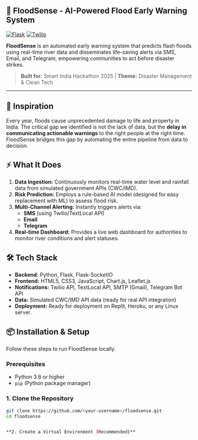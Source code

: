 ## 🌊 FloodSense - AI-Powered Flood Early Warning System

[![Flask](https://img.shields.io/badge/Flask-2.3.3-green.svg)](https://flask.palletsprojects.com/)
[![Twilio](https://img.shields.io/badge/Twilio-SMS-blue.svg)](https://www.twilio.com/)

**FloodSense** is an automated early warning system that predicts flash floods using real-time river data and disseminates life-saving alerts via SMS, Email, and Telegram, empowering communities to act before disaster strikes.

> **Built for:** Smart India Hackathon 2025 | **Theme:** Disaster Management & Clean Tech

---

## 🚀 Inspiration

Every year, floods cause unprecedented damage to life and property in India. The critical gap we identified is not the lack of data, but the **delay in communicating actionable warnings** to the right people at the right time. FloodSense bridges this gap by automating the entire pipeline from data to decision.

## ⚡ What It Does

1.  **Data Ingestion:** Continuously monitors real-time water level and rainfall data from simulated government APIs (CWC/IMD).
2.  **Risk Prediction:** Employs a rule-based AI model (designed for easy replacement with ML) to assess flood risk.
3.  **Multi-Channel Alerting:** Instantly triggers alerts via:
    *   **SMS** (using Twilio/TextLocal API)
    *   **Email**
    *   **Telegram**
4.  **Real-time Dashboard:** Provides a live web dashboard for authorities to monitor river conditions and alert statuses.

## 🛠️ Tech Stack

*   **Backend:** Python, Flask, Flask-SocketIO
*   **Frontend:** HTML5, CSS3, JavaScript, Chart.js, Leaflet.js
*   **Notifications:** Twilio API, TextLocal API, SMTP (Gmail), Telegram Bot API
*   **Data:** Simulated CWC/IMD API data (ready for real API integration)
*   **Deployment:** Ready for deployment on Replit, Heroku, or any Linux server.

## 📦 Installation & Setup

Follow these steps to run FloodSense locally.

### Prerequisites

*   Python 3.8 or higher
*   `pip` (Python package manager)

### 1. Clone the Repository

```bash
git clone https://github.com/<your-username>/floodsense.git
cd floodsense


**2. Create a Virtual Environment (Recommended)**

